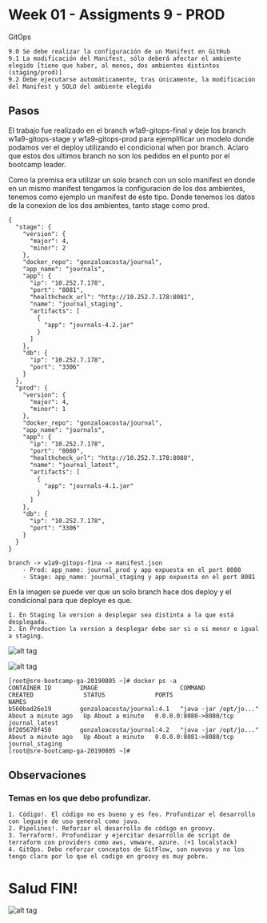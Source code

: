 # Week 01 - Assigments 9 - PROD

GitOps

	9.0	Se debe realizar la configuración de un Manifest en GitHub
	9.1	La modificación del Manifest, sólo deberá afectar el ambiente elegido [tiene que haber, al menos, dos ambientes distintos (staging/prod)]
	9.2	Debe ejecutarse automáticamente, tras únicamente, la modificación del Manifest y SOLO del ambiente elegido

## Pasos

El trabajo fue realizado en el branch w1a9-gitops-final y deje los branch w1a9-gitops-stage y w1a9-gitops-prod para ejemplificar un modelo donde
podamos ver el deploy utilizando el condicional when por branch. Aclaro que estos dos ultimos branch no son los pedidos en el punto por el bootcamp leader.

Como la premisa era utilizar un solo branch con un solo manifest en donde en un mismo manifest tengamos la configuracion de los dos ambientes, 
tenemos como ejemplo un manifest de este tipo. Donde tenemos los datos de la conexion de los dos ambientes, tanto stage como prod.


```
{
  "stage": {
    "version": {
      "major": 4,
      "minor": 2
    },
    "docker_repo": "gonzaloacosta/journal",
    "app_name": "journals",
    "app": {
      "ip": "10.252.7.178",
      "port": "8081",
      "healthcheck_url": "http://10.252.7.178:8081",
      "name": "journal_staging",
      "artifacts": [
        {
          "app": "journals-4.2.jar"
        }
      ]
    },
    "db": {
      "ip": "10.252.7.178",
      "port": "3306"
    }
  },
  "prod": {
    "version": {
      "major": 4,
      "minor": 1
    },
    "docker_repo": "gonzaloacosta/journal",
    "app_name": "journals",
    "app": {
      "ip": "10.252.7.178",
      "port": "8080",
      "healthcheck_url": "http://10.252.7.178:8080",
      "name": "journal_latest",
      "artifacts": [
        {
          "app": "journals-4.1.jar"
        }
      ]
    },
    "db": {
      "ip": "10.252.7.178",
      "port": "3306"
    }
  }
}
```


	branch -> w1a9-gitops-fina -> manifest.json
		- Prod: app_name: journal_prod y app expuesta en el port 8080
		- Stage: app_name: journal_staging y app expuesta en el port 8081

En la imagen se puede ver que un solo branch hace dos deploy y el condicional para que deploye es que.

	1. En Staging la version a desplegar sea distinta a la que está desplegada.
	2. En Production la version a desplegar debe ser si o si menor o igual a staging.
 
![alt tag](https://raw.githubusercontent.com/semperti-bootcamp/sre-bootcamp-ga-20190805/w1a9-gitops-final/images/gitops-final1.png "gitops-final1.png")

![alt tag](https://raw.githubusercontent.com/semperti-bootcamp/sre-bootcamp-ga-20190805/w1a9-gitops-final/images/gitops-final2.png "gitops-final2.png")

```
[root@sre-bootcamp-ga-20190805 ~]# docker ps -a
CONTAINER ID        IMAGE                       COMMAND                  CREATED              STATUS              PORTS                    NAMES
b560bad26e19        gonzaloacosta/journal:4.1   "java -jar /opt/jo..."   About a minute ago   Up About a minute   0.0.0.0:8080->8080/tcp   journal_latest
0f205678f450        gonzaloacosta/journal:4.2   "java -jar /opt/jo..."   About a minute ago   Up About a minute   0.0.0.0:8081->8080/tcp   journal_staging
[root@sre-bootcamp-ga-20190805 ~]# 
```

## Observaciones

### Temas en los que debo profundizar.

	1. Código!. El código no es bueno y es feo. Profundizar el desarrollo con leguaje de uso general como java.
	2. Pipelines!. Reforzar el desarrollo de código en groovy.
	3. Terraform!. Profundizar y ejercitar desarrollo de script de terraform con providers como aws, vmware, azure. (+1 localstack)
	4. GitOps. Debo reforzar conceptos de GitFlow, son nuevos y no los tengo claro por lo que el codigo en groovy es muy pobre.

# Salud FIN!
![alt tag](https://raw.githubusercontent.com/semperti-bootcamp/sre-bootcamp-ga-20190805/w1a9-gitops-prod/images/Guinness.jpg "Guinness.jpg")

